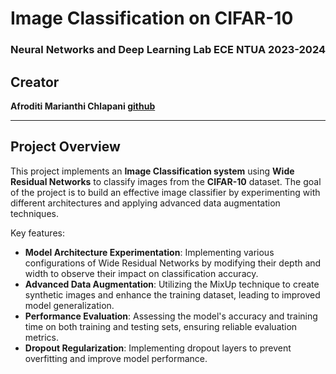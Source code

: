 # Image Classification on CIFAR-10
### Neural Networks and Deep Learning Lab ECE NTUA 2023-2024

## Creator

 **Afroditi Marianthi Chlapani [github](https://github.com/aphrochl)** 

---

## Project Overview

This project implements an **Image Classification system** using **Wide Residual Networks** to classify images from the **CIFAR-10** dataset. The goal of the project is to build an effective image classifier by experimenting with different architectures and applying advanced data augmentation techniques.

Key features:
- **Model Architecture Experimentation**: Implementing various configurations of Wide Residual Networks by modifying their depth and width to observe their impact on classification accuracy.
- **Advanced Data Augmentation**: Utilizing the MixUp technique to create synthetic images and enhance the training dataset, leading to improved model generalization.
- **Performance Evaluation**: Assessing the model's accuracy and training time on both training and testing sets, ensuring reliable evaluation metrics.
- **Dropout Regularization**: Implementing dropout layers to prevent overfitting and improve model performance.


